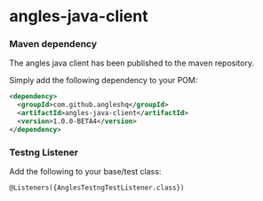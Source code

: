 # angles-java-client


### Maven dependency
The angles java client has been published to the maven repository. 

Simply add the following dependency to your POM:
``` xml
<dependency>
  <groupId>com.github.angleshq</groupId>
  <artifactId>angles-java-client</artifactId>
  <version>1.0.0-BETA4</version>
</dependency>
```



### Testng Listener
Add the following to your base/test class:
```
@Listeners({AnglesTestngTestListener.class})
```